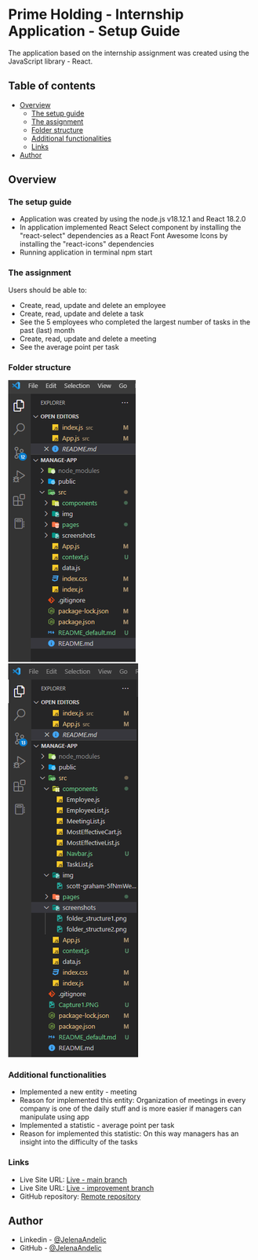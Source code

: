 # Prime Holding - Internship Application - Setup Guide

The application based on the internship assignment was created using the JavaScript library - React.

## Table of contents

- [Overview](#overview)
  - [The setup guide](#the-setup-guide)
  - [The assignment](#the-assignment)
  - [Folder structure](#folder-structure)
  - [Additional functionalities](#additional-functionalities)
  - [Links](#links)
- [Author](#author)

## Overview

### The setup guide

- Application was created by using the node.js v18.12.1 and React 18.2.0
- In application implemented React Select component by installing the "react-select" dependencies as a React Font Awesome Icons by installing the "react-icons" dependencies
- Running application in terminal npm start

### The assignment

Users should be able to:

- Create, read, update and delete an employee
- Create, read, update and delete a task
- See the 5 employees who completed the largest number of tasks in the past (last) month
- Create, read, update and delete a meeting
- See the average point per task

### Folder structure

![Folder structure](./src/screenshots/folder_structure1.png)
![Folder structure](./src/screenshots/folder_structure2.png)

### Additional functionalities

- Implemented a new entity - meeting
- Reason for implemented this entity: Organization of meetings in every company is one of the daily stuff and is more easier if managers can manipulate using app
- Implemented a statistic - average point per task
- Reason for implemented this statistic: On this way managers has an insight into the difficulty of the tasks

### Links

- Live Site URL: [Live - main branch](https://internship-app-react.netlify.app/)
- Live Site URL: [Live - improvement branch](https://smartplan-app-react.netlify.app/)
- GitHub repository: [Remote repository](https://github.com/JelenaAndelic/prime-holding-internship-app)

## Author

- Linkedin - [@JelenaAndelic](https://www.linkedin.com/in/jelena-andelic-b94446220/)
- GitHub - [@JelenaAndelic](https://github.com/JelenaAndelic)

